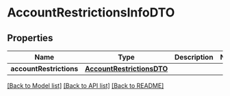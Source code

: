 # AccountRestrictionsInfoDTO

## Properties
Name | Type | Description | Notes
------------ | ------------- | ------------- | -------------
**accountRestrictions** | [**AccountRestrictionsDTO**](AccountRestrictionsDTO.md) |  | 

[[Back to Model list]](../README.md#documentation-for-models) [[Back to API list]](../README.md#documentation-for-api-endpoints) [[Back to README]](../README.md)



